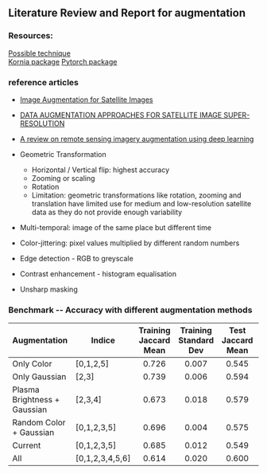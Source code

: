 ## Literature Review and Report for augmentation

### Resources:
[Possible technique](https://github.com/kornia/kornia-examples/blob/master/data_augmentation.ipynb)  
[Kornia package](https://kornia.readthedocs.io/en/latest/augmentation.html)
[Pytorch package]( https://pytorch.org/vision/main/auto_examples/transforms/plot_transforms_illustrations.html#sphx-glr-auto-examples-transforms-plot-transforms-illustrations-py)  

### reference articles
* [Image Augmentation for Satellite Images](https://arxiv.org/pdf/2207.14580.pdf)
* [DATA AUGMENTATION APPROACHES FOR SATELLITE IMAGE SUPER-RESOLUTION](https://isprs-annals.copernicus.org/articles/IV-2-W7/47/2019/isprs-annals-IV-2-W7-47-2019.pdf)
*  [A review on remote sensing imagery augmentation using deep learning](https://www.sciencedirect.com/science/article/pii/S2214785322016820)

* Geometric Transformation
    * Horizontal / Vertical flip: highest accuracy
    * Zooming or scaling
    * Rotation
    * Limitation: geometric transformations like rotation, zooming and translation have limited use for medium and low-resolution satellite data as they do not provide enough variability
* Multi-temporal: image of the same place but different time
* Color-jittering: pixel values multiplied by different random numbers
* Edge detection - RGB to greyscale
* Contrast enhancement - histogram equalisation
* Unsharp masking

### Benchmark -- Accuracy with different augmentation methods
| Augmentation      | Indice | Training Jaccard Mean | Training Standard Dev | Test Jaccard Mean  | Test Standard Mean |
| -----------       | -----------    |  :----:  |  :----:  |  :----:  |  :----:  |
| Only Color        | [0,1,2,5]      |  0.726 |  0.007 | 0.545| 0.043|
| Only Gaussian     | [2,3]          |0.739   |0.006|0.594|0.038|
|Plasma Brightness + Gaussian|[2,3,4]|0.673   | 0.018| 0.579|0.008|
|Random Color + Gaussian |[0,1,2,3,5]| 0.696| 0.004| 0.575|0.052|
|Current |[0,1,2,3,5] |0.685|0.012|0.549|0.012|
|All|[0,1,2,3,4,5,6]| 0.614|0.020|0.600|0.067|


